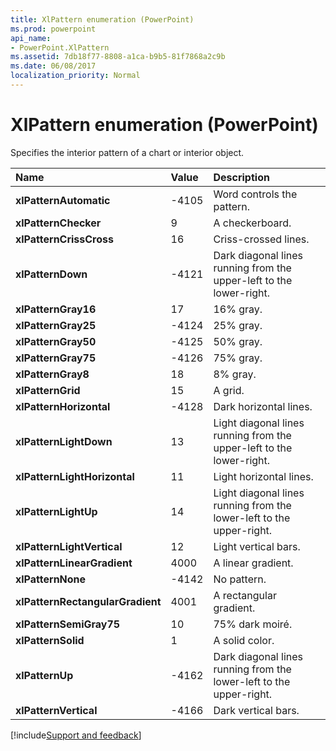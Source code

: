 ```yaml
---
title: XlPattern enumeration (PowerPoint)
ms.prod: powerpoint
api_name:
- PowerPoint.XlPattern
ms.assetid: 7db18f77-8808-a1ca-b9b5-81f7868a2c9b
ms.date: 06/08/2017
localization_priority: Normal
---
```



# XlPattern enumeration (PowerPoint)

Specifies the interior pattern of a chart or interior object.



|Name|Value|Description|
|:-----|:-----|:-----|
|**xlPatternAutomatic**|-4105|Word controls the pattern.|
|**xlPatternChecker**|9|A checkerboard.|
|**xlPatternCrissCross**|16|Criss-crossed lines.|
|**xlPatternDown**|-4121|Dark diagonal lines running from the upper-left to the lower-right.|
|**xlPatternGray16**|17|16% gray.|
|**xlPatternGray25**|-4124|25% gray.|
|**xlPatternGray50**|-4125|50% gray.|
|**xlPatternGray75**|-4126|75% gray.|
|**xlPatternGray8**|18|8% gray.|
|**xlPatternGrid**|15|A grid.|
|**xlPatternHorizontal**|-4128|Dark horizontal lines.|
|**xlPatternLightDown**|13|Light diagonal lines running from the upper-left to the lower-right.|
|**xlPatternLightHorizontal**|11|Light horizontal lines.|
|**xlPatternLightUp**|14|Light diagonal lines running from the lower-left to the upper-right.|
|**xlPatternLightVertical**|12|Light vertical bars.|
|**xlPatternLinearGradient**|4000|A linear gradient.|
|**xlPatternNone**|-4142|No pattern.|
|**xlPatternRectangularGradient**|4001|A rectangular gradient.|
|**xlPatternSemiGray75**|10|75% dark moiré.|
|**xlPatternSolid**|1|A solid color.|
|**xlPatternUp**|-4162|Dark diagonal lines running from the lower-left to the upper-right.|
|**xlPatternVertical**|-4166|Dark vertical bars.|

[!include[Support and feedback](~/includes/feedback-boilerplate.md)]